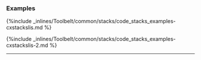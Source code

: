 <!-- usedin: [ _legacy_docker/Toolbelt/stacks.md, _maestro/Toolbelt/stacks.md, _node/toolbelt/stacks.md, _rails/Toolbelt/stacks.md] -->


### Examples

{%include _inlines/Toolbelt/common/stacks/code_stacks_examples-cxstackslis.md %}

{%include _inlines/Toolbelt/common/stacks/code_stacks_examples-cxstackslis-2.md %}

* * *
